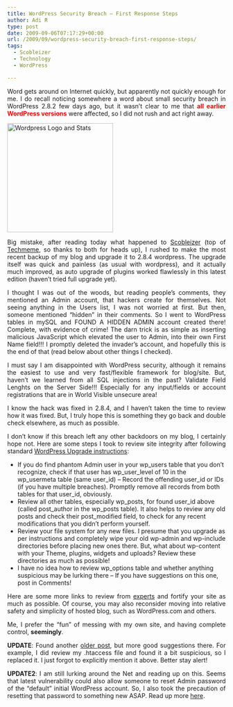 ```yaml
---
title: WordPress Security Breach – First Response Steps
author: Adi R
type: post
date: 2009-09-06T07:17:29+00:00
url: /2009/09/wordpress-security-breach-first-response-steps/
tags:
  - Scobleizer
  - Technology
  - WordPress

---
```

<p style="text-align: justify;">
  Word gets around on Internet quickly, but apparently not quickly enough for me. I do recall noticing somewhere a word about small security breach in WordPress 2.8.2 few days ago, but it wasn&#8217;t clear to me that <span style="color: #ff0000;"><strong>all earlier WordPress versions</strong></span> were affected, so I did not rush and act right away.
</p>

[<img class="size-full wp-image-452 alignright" title="Wordpress Logo and Stats" src="/uploads/2009/09/Wordpress-Logo-and-Stats.png?resize=244%2C251" alt="Wordpress Logo and Stats" width="244" height="251" data-recalc-dims="1" />][1]

<p style="text-align: justify;">
  Big mistake, after reading today what happened to <a href="http://scobleizer.com/2009/09/05/i-dont-feel-safe-with-wordpress-hackers-broke-in-and-took-things/">Scobleizer</a> (top of <a href="http://www.techmeme.com/">Techmeme</a>, so thanks to both for heads up), I rushed to make the most recent backup of my blog and upgrade it to 2.8.4 wordpress. The upgrade itself was quick and painless (as usual with wordpress), and it actually much improved, as auto upgrade of plugins worked flawlessly in this latest edition (haven&#8217;t tried full upgrade yet).
</p>

<p style="text-align: justify;">
  I thought I was out of the woods, but reading people&#8217;s comments, they mentioned an Admin account, that hackers create for themselves. Not seeing anything in the Users list, I was not worried at first. But then, someone mentioned &#8220;hidden&#8221; in their comments. So I went to WordPress tables in mySQL and FOUND A HIDDEN ADMIN account created there! Complete, with evidence of crime! The darn trick is as simple as inserting malicious JavaScript which elevated the user to Admin, into their own First Name field!!! I promptly deleted the invader&#8217;s account, and hopefully this is the end of that (read below about other things I checked).
</p>

<p style="text-align: justify;">
  I must say I am disappointed with WordPress security, although it remains the easiest to use and very fast/flexible framework for blog/site. But, haven&#8217;t we learned from all SQL injections in the past? Validate Field Lenghts on the Server Side!!! Especially for any input/fields or account registrations that are in World Visible unsecure area!
</p>

<p style="text-align: justify;">
  I know the hack was fixed in 2.8.4, and I haven&#8217;t taken the time to review how it was fixed. But, I truly hope this is something they go back and double check elsewhere, as much as possible.
</p>

<p style="text-align: justify;">
  I don&#8217;t know if this breach left any other backdoors on my blog, I certainly hope not. Here are some steps I took to review site integrity after following standard <a href="http://codex.wordpress.org/Upgrading_WordPress">WordPress Upgrade instructions</a>:
</p>

  * If you do find phantom Admin user in your wp\_users table that you don&#8217;t recognize, check if that user has wp\_user\_level of 10 in the wp\_usermeta table (same user\_id) &#8211; Record the offending user\_id or IDs (if you have multiple breaches). Promptly remove all records from both tables for that user_id, obviously.
  * Review all other tables, especially wp\_posts, for found user\_id above (called post\_author in the wp\_posts table). It also helps to review any old posts and check their post_modified field, to check for any recent modifications that you didn&#8217;t perform yourself.
  * Review your file system for any new files. I presume that you upgrade as per instructions and completely wipe your old wp-admin and wp-include directories before placing new ones there. But, what about wp-content with your Theme, plugins, widgets and uploads? Review these directories as much as possible!
  * I have no idea how to review wp_options table and whether anything suspicious may be lurking there &#8211; If you have suggestions on this one, post in Comments!

<p style="text-align: justify;">
  Here are some more links to review from <a href="http://wordpress.org/development/2009/09/keep-wordpress-secure/">experts</a> and fortify your site as much as possible. Of course, you may also reconsider moving into relative safety and simplicity of hosted blog, such as WordPress.com and others.
</p>

<p style="text-align: justify;">
  Me, I prefer the &#8220;fun&#8221; of messing with my own site, and having complete control, <strong>seemingly</strong>.
</p>

<p style="text-align: justify;">
  <strong>UPDATE</strong>: Found another <a href="http://ocaoimh.ie/did-your-wordpress-site-get-hacked/">older post</a>, but more good suggestions there. For example, I did review my .htaccess file and found it a bit suspicious, so I replaced it. I just forgot to explicitly mention it above. Better stay alert!
</p>

<p style="text-align: justify;">
  <strong>UPDATE2</strong>: I am still lurking around the Net and reading up on this. Seems that latest vulnerability could also allow someone to reset Admin password of the &#8220;default&#8221; initial WordPress account. So, I also took the precaution of resetting that password to something new ASAP. Read up more <a href="http://wordpress.org/development/2009/08/2-8-4-security-release/">here</a>.
</p>

 [1]: http://wordpress.com